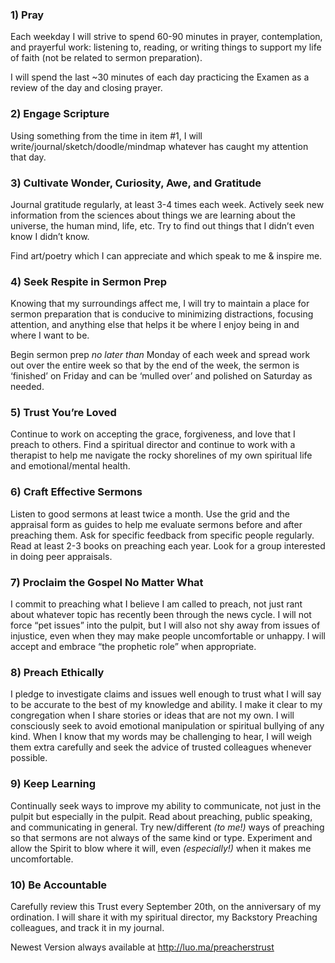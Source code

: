 ### 1) Pray

Each weekday I will strive to spend 60-90 minutes in prayer, contemplation, and prayerful work: listening to, reading, or writing things to support my life of faith (not be related to sermon preparation).

I will spend the last ~30 minutes of each day practicing the Examen as a review of the day and closing prayer.

### 2) Engage Scripture

Using something from the time in item #1, I will write/journal/sketch/doodle/mindmap whatever has caught my attention that day.

### 3) Cultivate Wonder, Curiosity, Awe, and Gratitude

Journal gratitude regularly, at least 3-4 times each week. Actively seek new information from the sciences about things we are learning about the universe, the human mind, life, etc. Try to find out things that I didn’t even know I didn’t know.

Find art/poetry which I can appreciate and which speak to me & inspire me.

### 4) Seek Respite in Sermon Prep

Knowing that my surroundings affect me, I will try to maintain a place for sermon preparation that is conducive to minimizing distractions, focusing attention, and anything else that helps it be where I enjoy being in and where I want to be.

Begin sermon prep _no later than_ Monday of each week and spread work out over the entire week so that by the end of the week, the sermon is ‘finished’ on Friday and can be ‘mulled over’ and polished on Saturday as needed.

### 5) Trust You’re Loved

Continue to work on accepting the grace, forgiveness, and love that I preach to others. Find a spiritual director and continue to work with a therapist to help me navigate the rocky shorelines of my own spiritual life and emotional/mental health.

### 6) Craft Effective Sermons

Listen to good sermons at least twice a month. Use the grid and the appraisal form as guides to help me evaluate sermons before and after preaching them. Ask for specific feedback from specific people regularly. Read at least 2-3 books on preaching each year. Look for a group interested in doing peer appraisals.

### 7) Proclaim the Gospel No Matter What

I commit to preaching what I believe I am called to preach, not just rant about whatever topic has recently been through the news cycle. I will not force “pet issues” into the pulpit, but I will also not shy away from issues of injustice, even when they may make people uncomfortable or unhappy. I will accept and embrace “the prophetic role” when appropriate.

### 8) Preach Ethically

I pledge to investigate claims and issues well enough to trust what I will say to be accurate to the best of my knowledge and ability. I make it clear to my congregation when I share stories or ideas that are not my own. I will consciously seek to avoid emotional manipulation or spiritual bullying of any kind. When I know that my words may be challenging to hear, I will weigh them extra carefully and seek the advice of trusted colleagues whenever possible.

### 9) Keep Learning

Continually seek ways to improve my ability to communicate, not just in the pulpit but especially in the pulpit. Read about preaching, public speaking, and communicating in general. Try new/different _(to me!)_ ways of preaching so that sermons are not always of the same kind or type. Experiment and allow the Spirit to blow where it will, even _(especially!)_ when it makes me uncomfortable.

### 10) Be Accountable

Carefully review this Trust every September 20th, on the anniversary of my ordination. I will share it with my spiritual director, my Backstory Preaching colleagues, and track it in my journal.


Newest Version always available at <http://luo.ma/preacherstrust>
